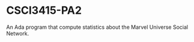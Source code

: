 CSCI3415-PA2
============

An Ada program that compute statistics about the Marvel Universe Social Network.
